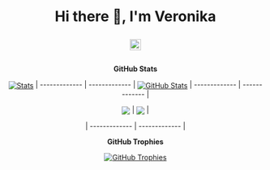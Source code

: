 <!--### Hi there 👋-->

<h1 align="center"> Hi there 👋, I'm Veronika 
<p align="center">

<a href="https://www.linkedin.com/in/petyo-veselinov-57b838264/" target="blank"><img align="center" alt="Petyo's Linkdein" width="22px" src="https://cdn3.iconfinder.com/data/icons/inficons/512/linkedin.png" /></a></p></h1>

<div align='center'>



**GitHub Stats**

<a href=#><img align="center" src="http://github-readme-streak-stats.herokuapp.com?user=VeroniqueDM&theme=dark&background=000000" alt="Stats" /></a> 
| ------------- | ------------- |
<a href="#"><img align="center" src="https://github-readme-stats.vercel.app/api?username=VeroniqueDM&show_icons=true&include_all_commits=true&hide_border=true" alt="GitHub Stats" /></a>
| ------------- | ------------- |

<a href="#"><img align="center" src="https://github-readme-stats.vercel.app/api/top-langs/?username=VeroniqueDM&layout=compact&hide_border=true" /></a> |
<a href="#"><img align="center" src="https://vercel.com/VeroniqueDM/github-readme-stats/api/top-langs/?username=VeroniqueDM&layout=compact&hide_border=true" /></a> |

| ------------- | ------------- |

[//]: # (![GitHub Readme Stats]&#40;https://vercel.com/VeroniqueDM/github-readme-stats/api/top-langs/?username=VeroniqueDM&layout=compact&hide_border=true&#41;)


**GitHub Trophies**

<a href="#"><img align="center" src="https://github-profile-trophy.vercel.app/?username=VeroniqueDM&column=7" alt="GitHub Trophies" /></a>
 </div>


<!--
**VeroniqueDM/VeroniqueDM** is a ✨ _special_ ✨ repository because its `README.md` (this file) appears on your GitHub profile.

Here are some ideas to get you started:

- 🔭 I’m currently working on ...
- 🌱 I’m currently learning ...
- 👯 I’m looking to collaborate on ...
- 🤔 I’m looking for help with ...
- 💬 Ask me about ...
- 📫 How to reach me: ...
- 😄 Pronouns: ...
- ⚡ Fun fact: ...
-->
